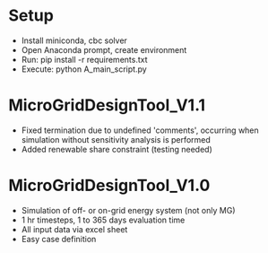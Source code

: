 # Setup
* Install miniconda, cbc solver
* Open Anaconda prompt, create environment
* Run: pip install -r requirements.txt
* Execute: python A_main_script.py

# MicroGridDesignTool_V1.1
* Fixed termination due to undefined 'comments', occurring when simulation without sensitivity analysis is performed
* Added renewable share constraint (testing needed)

# MicroGridDesignTool_V1.0
* Simulation of off- or on-grid energy system (not only MG)
* 1 hr timesteps, 1 to 365 days evaluation time
* All input data via excel sheet
* Easy case definition
